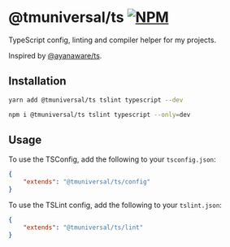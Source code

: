 @tmuniversal/ts [![NPM](https://img.shields.io/npm/v/@tmuniversal/ts.svg)](https://www.npmjs.com/package/@tmuniversal/ts)
===

TypeScript config, linting and compiler helper for my projects.

Inspired by [@ayanaware/ts](https://gitlab.com/ayanaware/ts).

Installation
---

```bash
yarn add @tmuniversal/ts tslint typescript --dev
```

```bash
npm i @tmuniversal/ts tslint typescript --only=dev
```

Usage
---

To use the TSConfig, add the following to your `tsconfig.json`:

```json
{
	"extends": "@tmuniversal/ts/config"
}
```


To use the TSLint config, add the following to your `tslint.json`:

```json
{
	"extends": "@tmuniversal/ts/lint"
}
```
